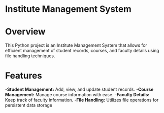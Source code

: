 # Institute Management System

# Overview
This Python project is an Institute Management System that allows for efficient management of student records, courses, and faculty details using file handling techniques.

# Features
-**Student Management:** Add, view, and update student records.
-**Course Management:** Manage course information with ease.
-**Faculty Details:** Keep track of faculty information.
-**File Handling:** Utilizes file operations for persistent data storage
